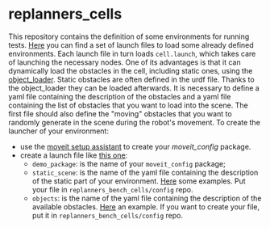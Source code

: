 # **replanners_cells**

This repository contains the definition of some environments for running tests. [Here](https://github.com/JRL-CARI-CNR-UNIBS/replanning_strategies/tree/master/replanners_cells/replanners_bench_cells/launch) you can find a set of launch files to load some already defined environments.
Each launch file in turn loads `cell.launch`, which takes care of launching the necessary nodes. One of its advantages is that it can dynamically load the obstacles in the cell, including static ones, using the [object_loader](https://github.com/CNR-STIIMA-IRAS/object_loader.git). Static obstacles are often defined in the urdf file. Thanks to the object_loader they can be loaded afterwards. It is necessary to define a yaml file containing the description of the obstacles and a yaml file containing the list of obstacles that you want to load into the scene. The first file should also define the "moving" obstacles that you want to randomly generate in the scene during the robot's movement.
To create the launcher of your environment:
 - use the [moveit setup assistant](http://docs.ros.org/en/kinetic/api/moveit_tutorials/html/doc/setup_assistant/setup_assistant_tutorial.html) to create your *moveit_config* package.
 - create a launch file like [this one](https://github.com/JRL-CARI-CNR-UNIBS/replanning_strategies/blob/master/replanners_cells/replanners_bench_cells/launch/how_to_launch_your_cell.launch):
    - `demo_package`: is the name of your `moveit_config` package;
    - `static_scene`: is the name of the yaml file containing the description of the static part of your environment. [Here](https://github.com/JRL-CARI-CNR-UNIBS/replanning_strategies/tree/master/replanners_cells/replanners_bench_cells/config) some examples. Put your file in `replanners_bench_cells/config` repo.
    - `objects`: is the name of the yaml file containing the description of the available obstacles. [Here](https://github.com/JRL-CARI-CNR-UNIBS/replanning_strategies/blob/master/replanners_cells/replanners_bench_cells/config/object_test_replanner.yaml) an example. If you want to create your file, put it in `replanners_bench_cells/config` repo.
